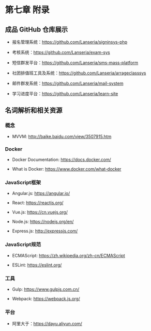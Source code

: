 # 第七章 附录

## 成品 GitHub 仓库展示

- 报名管理系统：https://github.com/Lanseria/signinsys-php

- 考核系统：https://github.com/Lanseria/exam-sys

- 短信群发平台：https://github.com/Lanseria/sms-mass-platform

- 社团排值班工具及系统：https://github.com/Lanseria/arrageclasssys

- 邮件群发系统：https://github.com/Lanseria/mail-system

- 学习进度平台：https://github.com/Lanseria/learn-site

## 名词解析和相关资源

### 概念

- MVVM: http://baike.baidu.com/view/3507915.htm

### Docker

- Docker Documentation: https://docs.docker.com/

- What is Docker: https://www.docker.com/what-docker

### JavaScript框架

- Angular.js: https://angular.io/

- React: https://reactjs.org/

- Vue.js: https://cn.vuejs.org/

- Node.js: https://nodejs.org/en/

- Express.js: http://expressjs.com/

### JavaScript规范

- ECMAScript: https://zh.wikipedia.org/zh-cn/ECMAScript

- ESLint: https://eslint.org/

### 工具

- Gulp: https://www.gulpjs.com.cn/

- Webpack: https://webpack.js.org/

### 平台

- 阿里大于：https://dayu.aliyun.com/
